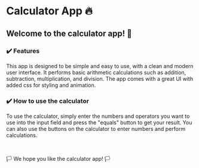 # Calculator App :fire:

## Welcome to the calculator app! 📱

### ✔️ Features
 This app is designed to be simple and easy to use, with a clean and modern user interface. It performs basic arithmetic calculations such as addition, subtraction, multiplication, and division. The app comes with a great UI with added css for styling and animation.

### ✔️ How to use the calculator
To use the calculator, simply enter the numbers and operators you want to use into the input field and press the "equals" button to get your result. You can also use the buttons on the calculator to enter numbers and perform calculations.

<br>


🏳️ We hope you like the calculator app! 🏳️
